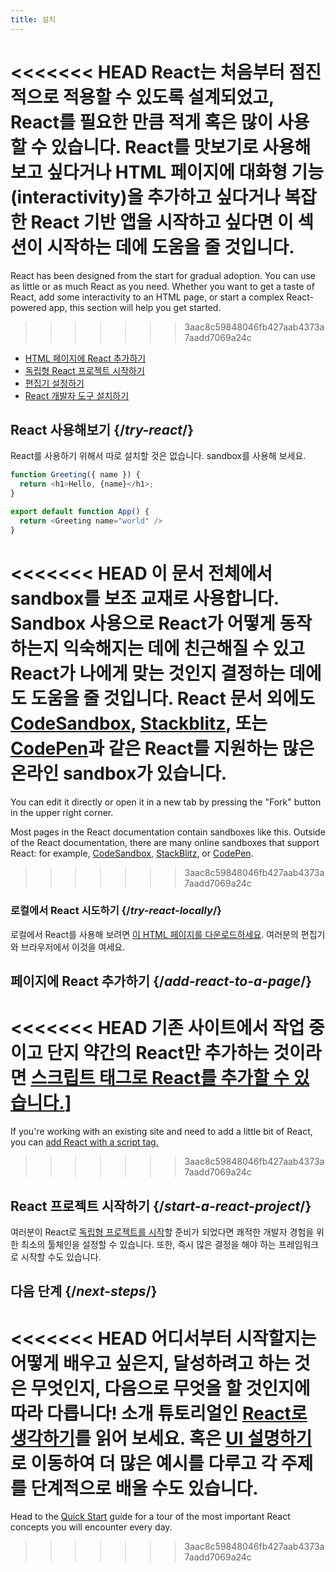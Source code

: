```yaml
---
title: 설치
---
```


<Intro>

<<<<<<< HEAD
React는 처음부터 점진적으로 적용할 수 있도록 설계되었고, React를 필요한 만큼 적게 혹은 많이 사용할 수 있습니다. React를 맛보기로 사용해 보고 싶다거나 HTML 페이지에 대화형 기능(interactivity)을 추가하고 싶다거나 복잡한 React 기반 앱을 시작하고 싶다면 이 섹션이 시작하는 데에 도움을 줄 것입니다.
=======
React has been designed from the start for gradual adoption. You can use as little or as much React as you need. Whether you want to get a taste of React, add some interactivity to an HTML page, or start a complex React-powered app, this section will help you get started.
>>>>>>> 3aac8c59848046fb427aab4373a7aadd7069a24c

</Intro>

<YouWillLearn isChapter={true}>

* [HTML 페이지에 React 추가하기](/learn/add-react-to-a-website)
* [독립형 React 프로젝트 시작하기](/learn/start-a-new-react-project)
* [편집기 설정하기](/learn/editor-setup)
* [React 개발자 도구 설치하기](/learn/react-developer-tools)

</YouWillLearn>

## React 사용해보기 {/*try-react*/}

React를 사용하기 위해서 따로 설치할 것은 없습니다. sandbox를 사용해 보세요.

<Sandpack>

```js
function Greeting({ name }) {
  return <h1>Hello, {name}</h1>;
}

export default function App() {
  return <Greeting name="world" />
}
```

</Sandpack>

<<<<<<< HEAD
이 문서 전체에서 sandbox를 보조 교재로 사용합니다. Sandbox 사용으로 React가 어떻게 동작하는지 익숙해지는 데에 친근해질 수 있고 React가 나에게 맞는 것인지 결정하는 데에도 도움을 줄 것입니다. React 문서 외에도 [CodeSandbox](https://codesandbox.io/s/new), [Stackblitz](https://stackblitz.com/fork/react), 또는 [CodePen](
https://codepen.io/pen/?template=wvdqJJm)과 같은 React를 지원하는 많은 온라인 sandbox가 있습니다.
=======
You can edit it directly or open it in a new tab by pressing the "Fork" button in the upper right corner.

Most pages in the React documentation contain sandboxes like this. Outside of the React documentation, there are many online sandboxes that support React: for example, [CodeSandbox](https://codesandbox.io/s/new), [StackBlitz](https://stackblitz.com/fork/react), or [CodePen](https://codepen.io/pen?&editors=0010&layout=left&prefill_data_id=3f4569d1-1b11-4bce-bd46-89090eed5ddb).
>>>>>>> 3aac8c59848046fb427aab4373a7aadd7069a24c

### 로컬에서 React 시도하기 {/*try-react-locally*/}

로컬에서 React를 사용해 보려면 [이 HTML 페이지를 다운로드하세요](https://raw.githubusercontent.com/reactjs/reactjs.org/main/static/html/single-file-example.html). 여러분의 편집기와 브라우저에서 이것을 여세요.

## 페이지에 React 추가하기 {/*add-react-to-a-page*/}

<<<<<<< HEAD
기존 사이트에서 작업 중이고 단지 약간의 React만 추가하는 것이라면 [스크립트 태그로 React를 추가할 수 있습니다.](/learn/add-react-to-a-website)]
=======
If you're working with an existing site and need to add a little bit of React, you can [add React with a script tag.](/learn/add-react-to-a-website)
>>>>>>> 3aac8c59848046fb427aab4373a7aadd7069a24c

## React 프로젝트 시작하기 {/*start-a-react-project*/}

여러분이 React로 [독립형 프로젝트를 시작](/learn/start-a-new-react-project)할 준비가 되었다면 쾌적한 개발자 경험을 위한 최소의 툴체인을 설정할 수 있습니다. 또한, 즉시 많은 결정을 해야 하는 프레임워크로 시작할 수도 있습니다.

## 다음 단계 {/*next-steps*/}

<<<<<<< HEAD
어디서부터 시작할지는 어떻게 배우고 싶은지, 달성하려고 하는 것은 무엇인지, 다음으로 무엇을 할 것인지에 따라 다릅니다! 소개 튜토리얼인 [React로 생각하기](/learn/thinking-in-react)를 읽어 보세요. 혹은 [UI 설명하기](/learn/describing-the-ui)로 이동하여 더 많은 예시를 다루고 각 주제를 단계적으로 배울 수도 있습니다.
=======
Head to the [Quick Start](/learn) guide for a tour of the most important React concepts you will encounter every day.

>>>>>>> 3aac8c59848046fb427aab4373a7aadd7069a24c

